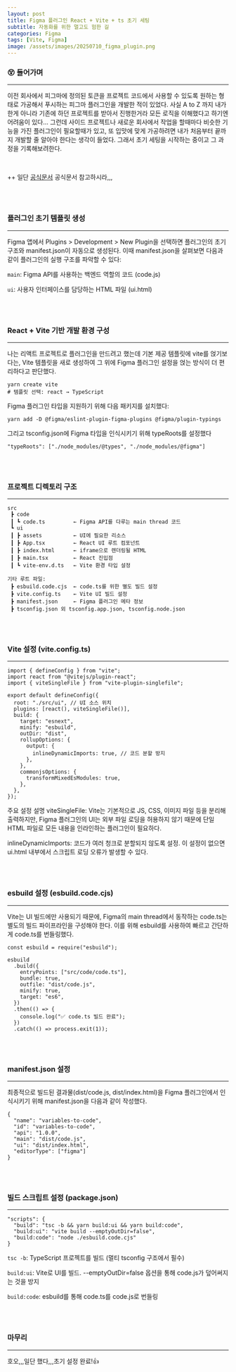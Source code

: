 ```yaml
---
layout: post
title: Figma 플러그인 React + Vite + ts 초기 세팅
subtitle: 자동화를 위한 멀고도 험한 길
categories: Figma
tags: [Vite, Figma]
image: /assets/images/20250710_figma_plugin.png
---
```


### 😵 들어가며

---

이전 회사에서 피그마에 정의된 토큰을 프로젝트 코드에서 사용할 수 있도록 원하는 형태로 가공해서 푸시하는 피그마 플러그인을 개발한 적이 있었다. 사실 A to Z 까지 내가 한게 아니라 기존에 하던 프로젝트를 받아서 진행한거라 모든 로직을 이해했다고 하기엔 어려움이 있다... 그런데 사이드 프로젝트나 새로운 회사에서 작업을 할때마다 비슷한 기능을 가진 플러그인이 필요할때가 있고, 또 입맛에 맞게 가공하려면 내가 처음부터 끝까지 개발할 줄 알아야 한다는 생각이 들었다. 그래서 초기 세팅을 시작하는 중이고 그 과정을 기록해보려한다.

<br/>

++ 일단 [공식문서](https://www.figma.com/plugin-docs/) 공식문서 참고하시라,,,

<br/>
<br/>

### 플러그인 초기 템플릿 생성

---

Figma 앱에서 Plugins > Development > New Plugin을 선택하면 플러그인의 초기 구조와 manifest.json이 자동으로 생성된다. 이때 manifest.json을 살펴보면 다음과 같이 플러그인의 실행 구조를 파악할 수 있다:

`main`: Figma API를 사용하는 백엔드 역할의 코드 (code.js)

`ui`: 사용자 인터페이스를 담당하는 HTML 파일 (ui.html)

<br/>
<br/>

### React + Vite 기반 개발 환경 구성

---

나는 리액트 프로젝트로 플러그인을 만드려고 했는데 기본 제공 템플릿에 vite를 얹기보다는, Vite 템플릿을 새로 생성하여 그 위에 Figma 플러그인 설정을 얹는 방식이 더 편리하다고 판단했다.

```
yarn create vite
# 템플릿 선택: react → TypeScript
```

Figma 플러그인 타입을 지원하기 위해 다음 패키지를 설치했다:

`yarn add -D @figma/eslint-plugin-figma-plugins @figma/plugin-typings`

그리고 tsconfig.json에 Figma 타입을 인식시키기 위해 typeRoots를 설정했다

`"typeRoots": ["./node_modules/@types", "./node_modules/@figma"]`

<br/>
<br/>

### 프로젝트 디렉토리 구조

---

```
src
 ┣ code
 ┃ ┗ code.ts         ← Figma API를 다루는 main thread 코드
 ┗ ui
 ┃ ┣ assets          ← UI에 필요한 리소스
 ┃ ┣ App.tsx         ← React UI 루트 컴포넌트
 ┃ ┣ index.html      ← iframe으로 렌더링될 HTML
 ┃ ┣ main.tsx        ← React 진입점
 ┃ ┗ vite-env.d.ts   ← Vite 환경 타입 설정

기타 루트 파일:
 ┣ esbuild.code.cjs  ← code.ts를 위한 별도 빌드 설정
 ┣ vite.config.ts    ← Vite UI 빌드 설정
 ┣ manifest.json     ← Figma 플러그인 메타 정보
 ┣ tsconfig.json 외 tsconfig.app.json, tsconfig.node.json

```

<br/>
<br/>

### Vite 설정 (vite.config.ts)

---

```
import { defineConfig } from "vite";
import react from "@vitejs/plugin-react";
import { viteSingleFile } from "vite-plugin-singlefile";

export default defineConfig({
  root: "./src/ui", // UI 소스 위치
  plugins: [react(), viteSingleFile()],
  build: {
    target: "esnext",
    minify: "esbuild",
    outDir: "dist",
    rollupOptions: {
      output: {
        inlineDynamicImports: true, // 코드 분할 방지
      },
    },
    commonjsOptions: {
      transformMixedEsModules: true,
    },
  },
});

```

주요 설정 설명
viteSingleFile: Vite는 기본적으로 JS, CSS, 이미지 파일 등을 분리해 출력하지만, Figma 플러그인의 UI는 외부 파일 로딩을 허용하지 않기 때문에 단일 HTML 파일로 모든 내용을 인라인하는 플러그인이 필요하다.

inlineDynamicImports: 코드가 여러 청크로 분할되지 않도록 설정. 이 설정이 없으면 ui.html 내부에서 스크립트 로딩 오류가 발생할 수 있다.

<br/>
<br/>

### esbuild 설정 (esbuild.code.cjs)

---

Vite는 UI 빌드에만 사용되기 때문에, Figma의 main thread에서 동작하는 code.ts는 별도의 빌드 파이프라인을 구성해야 한다. 이를 위해 esbuild를 사용하여 빠르고 간단하게 code.ts를 번들링했다.

```
const esbuild = require("esbuild");

esbuild
  .build({
    entryPoints: ["src/code/code.ts"],
    bundle: true,
    outfile: "dist/code.js",
    minify: true,
    target: "es6",
  })
  .then(() => {
    console.log("✅ code.ts 빌드 완료");
  })
  .catch(() => process.exit(1));

```

<br/>
<br/>

### manifest.json 설정

---

최종적으로 빌드된 결과물(dist/code.js, dist/index.html)을 Figma 플러그인에서 인식시키기 위해 manifest.json을 다음과 같이 작성했다.

```
{
  "name": "variables-to-code",
  "id": "variables-to-code",
  "api": "1.0.0",
  "main": "dist/code.js",
  "ui": "dist/index.html",
  "editorType": ["figma"]
}

```

<br/>
<br/>

### 빌드 스크립트 설정 (package.json)

---

```
"scripts": {
  "build": "tsc -b && yarn build:ui && yarn build:code",
  "build:ui": "vite build --emptyOutDir=false",
  "build:code": "node ./esbuild.code.cjs"
}

```

`tsc -b`: TypeScript 프로젝트를 빌드 (멀티 tsconfig 구조에서 필수)

`build:ui`: Vite로 UI를 빌드. --emptyOutDir=false 옵션을 통해 code.js가 덮어써지는 것을 방지

`build:code`: esbuild를 통해 code.ts를 code.js로 번들링

<br/>
<br/>

### 마무리

---

호오,,,일단 했다,,,초기 설정 완료!👍
